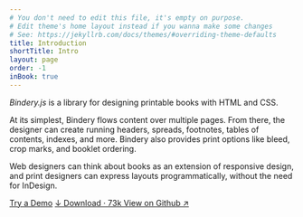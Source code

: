 ```yaml
---
# You don't need to edit this file, it's empty on purpose.
# Edit theme's home layout instead if you wanna make some changes
# See: https://jekyllrb.com/docs/themes/#overriding-theme-defaults
title: Introduction
shortTitle: Intro
layout: page
order: -1
inBook: true
---
```


<!-- # Print your website as a book -->
<!-- #  Design printable books with Bindery.js -->
<!-- # Design printable books with <span class="sc">html</span> and <span class="sc">css</span> -->


*Bindery.js* is a library for designing printable books with HTML and CSS.

At its simplest, Bindery flows content over multiple pages. From there, the designer can create running headers, spreads, footnotes, tables of contents, indexes, and more. Bindery also provides print options like bleed, crop marks, and booklet ordering.

Web designers can think about books as an extension of responsive design, and print designers can express layouts programmatically, without the need for InDesign.

<div class="home-btns">
  <a class="btn" href="/bindery/book">Try a Demo</a>
  <a  class="btn" href="https://unpkg.com/bindery/dist/bindery.min.js" download>
    ↓ Download · 73k
  </a>
  <a class="btn" href="https://github.com/evnbr/bindery">View on Github ↗</a>
</div>

<script> setStars(); </script>
